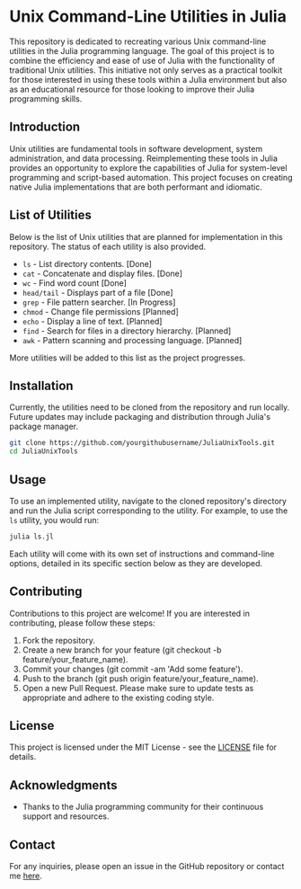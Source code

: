 # Unix Command-Line Utilities in Julia

This repository is dedicated to recreating various Unix command-line utilities in the Julia programming language. The goal of this project is to combine the efficiency and ease of use of Julia with the functionality of traditional Unix utilities. This initiative not only serves as a practical toolkit for those interested in using these tools within a Julia environment but also as an educational resource for those looking to improve their Julia programming skills.

## Introduction

Unix utilities are fundamental tools in software development, system administration, and data processing. Reimplementing these tools in Julia provides an opportunity to explore the capabilities of Julia for system-level programming and script-based automation. This project focuses on creating native Julia implementations that are both performant and idiomatic.

## List of Utilities

Below is the list of Unix utilities that are planned for implementation in this repository. The status of each utility is also provided.

- `ls` - List directory contents. [Done]
- `cat` - Concatenate and display files. [Done]
- `wc` - Find word count [Done]
- `head/tail` - Displays part of a file [Done]
- `grep` - File pattern searcher. [In Progress]
- `chmod` - Change file permissions [Planned]
- `echo` - Display a line of text. [Planned]
- `find` - Search for files in a directory hierarchy. [Planned]
- `awk` - Pattern scanning and processing language. [Planned]

More utilities will be added to this list as the project progresses.

## Installation

Currently, the utilities need to be cloned from the repository and run locally. Future updates may include packaging and distribution through Julia's package manager.

```bash
git clone https://github.com/yourgithubusername/JuliaUnixTools.git
cd JuliaUnixTools
```

## Usage

To use an implemented utility, navigate to the cloned repository's directory and run the Julia script corresponding to the utility. For example, to use the `ls` utility, you would run:

```julia
julia ls.jl
```

Each utility will come with its own set of instructions and command-line options, detailed in its specific section below as they are developed.

## Contributing
Contributions to this project are welcome! If you are interested in contributing, please follow these steps:

1. Fork the repository.
2. Create a new branch for your feature (git checkout -b feature/your_feature_name).
3. Commit your changes (git commit -am 'Add some feature').
4. Push to the branch (git push origin feature/your_feature_name).
5. Open a new Pull Request.
Please make sure to update tests as appropriate and adhere to the existing coding style.

## License
This project is licensed under the MIT License - see the [LICENSE](LICENSE) file for details.

## Acknowledgments

- Thanks to the Julia programming community for their continuous support and resources.

## Contact

For any inquiries, please open an issue in the GitHub repository or contact me [here](mailto:sebarrett@augusta.edu).